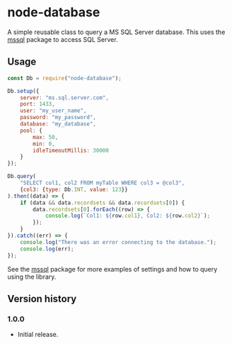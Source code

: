 # node-database
A simple reusable class to query a MS SQL Server database.  This uses the [mssql](https://github.com/tediousjs/node-mssql) package to access SQL Server.

## Usage

```javascript
const Db = require("node-database");

Db.setup({
    server: "ms.sql.server.com",
    port: 1433,
    user: "my_user_name",
    password: "my_password",
    database: "my_database",
    pool: {
        max: 50,
        min: 0,
        idleTimeoutMillis: 30000
    }
});

Db.query(
    "SELECT col1, col2 FROM myTable WHERE col3 = @col3",
    {col3: {type: Db.INT, value: 123}}
).then((data) => {
    if (data && data.recordsets && data.recordsets[0]) {
        data.recordsets[0].forEach((row) => {
            console.log(`Col1: ${row.col1}, Col2: ${row.col2}`);
        });
    }
}).catch((err) => {
    console.log("There was an error connecting to the database.");
    console.log(err);
});
```

See the [mssql](https://github.com/tediousjs/node-mssql) package for more examples of settings and how to query using the library.



## Version history

### 1.0.0
* Initial release.
